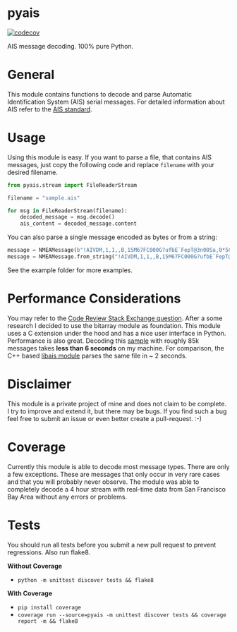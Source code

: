 # pyais
[![codecov](https://codecov.io/gh/M0r13n/pyais/branch/master/graph/badge.svg)](https://codecov.io/gh/M0r13n/pyais)
  
AIS message decoding. 100% pure Python.

# General
This module contains functions to decode and parse Automatic Identification System (AIS) serial messages.
For detailed information about AIS refer to the [AIS standard](https://en.wikipedia.org/wiki/Automatic_identification_system#Message_format).

# Usage
Using this module is easy. If you want to parse a file, that contains AIS messages, just copy the following code and replace `filename` with your desired filename.

```python
from pyais.stream import FileReaderStream

filename = "sample.ais"

for msg in FileReaderStream(filename):
    decoded_message = msg.decode()
    ais_content = decoded_message.content
```

You can also parse a single message encoded as bytes or from a string:
```python
message = NMEAMessage(b"!AIVDM,1,1,,B,15M67FC000G?ufbE`FepT@3n00Sa,0*5C")
message = NMEAMessage.from_string("!AIVDM,1,1,,B,15M67FC000G?ufbE`FepT@3n00Sa,0*5C")
```

See the example folder for more examples.

# Performance Considerations
You may refer to the [Code Review Stack Exchange question](https://codereview.stackexchange.com/questions/230258/decoding-of-binary-data-ais-from-socket).
After a some research I decided to use the bitarray module as foundation.
This module uses a C extension under the hood and has a nice user interface in Python.
Performance is also great.
Decoding this [sample](https://www.aishub.net/ais-dispatcher) with roughly 85k messages takes **less than 6 seconds** on my machine.
For comparison, the C++ based [libais module](https://github.com/schwehr/libais) parses the same file in \~ 2 seconds. 

# Disclaimer
This module is a private project of mine and does not claim to be complete. I try to improve and extend it, but there may be bugs. If you find such a bug feel free to submit an issue or even better create a pull-request. :-)

# Coverage
Currently this module is able to decode most message types. There are only a few exceptions. These are messages that only occur in very rare cases and that you will probably never observe. The module was able to completely decode a 4 hour stream with real-time data from San Francisco Bay Area without any errors or problems.

# Tests
You should run all tests before you submit a new pull request to prevent regressions. Also run flake8.

**Without Coverage**
- `python -m unittest discover tests && flake8`

**With Coverage**
- `pip install coverage`
- `coverage run --source=pyais -m unittest discover tests && coverage report -m && flake8`



